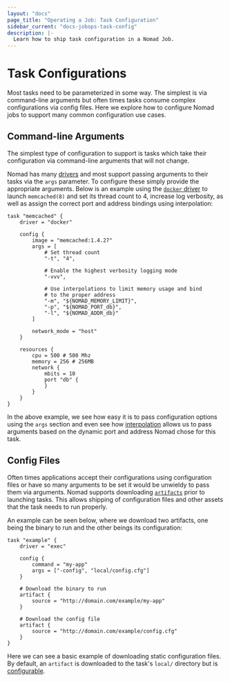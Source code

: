 ```yaml
---
layout: "docs"
page_title: "Operating a Job: Task Configuration"
sidebar_current: "docs-jobops-task-config"
description: |-
  Learn how to ship task configuration in a Nomad Job.
---
```


# Task Configurations

Most tasks need to be parameterized in some way. The simplest is via
command-line arguments but often times tasks consume complex configurations via
config files.  Here we explore how to configure Nomad jobs to support many
common configuration use cases.

## Command-line Arguments

The simplest type of configuration to support is tasks which take their
configuration via command-line arguments that will not change.

Nomad has many [drivers](/docs/drivers/index.html) and most support passing
arguments to their tasks via the `args` parameter. To configure these simply
provide the appropriate arguments. Below is an example using the [`docker`
driver](/docs/drivers/docker.html) to launch `memcached(8)` and set its thread count
to 4, increase log verbosity, as well as assign the correct port and address
bindings using interpolation:

```
task "memcached" {
    driver = "docker"
    
	config {
		image = "memcached:1.4.27"
		args = [
			# Set thread count
			"-t", "4",

			# Enable the highest verbosity logging mode
			"-vvv", 

			# Use interpolations to limit memory usage and bind
			# to the proper address
			"-m", "${NOMAD_MEMORY_LIMIT}",
			"-p", "${NOMAD_PORT_db}",
			"-l", "${NOMAD_ADDR_db}"
		]

		network_mode = "host"
	}

	resources {
		cpu = 500 # 500 Mhz
		memory = 256 # 256MB
		network {
			mbits = 10
			port "db" {
			}
		}
	}
}
```

In the above example, we see how easy it is to pass configuration options using
the `args` section and even see how
[interpolation](docs/jobspec/interpreted.html) allows us to pass arguments
based on the dynamic port and address Nomad chose for this task.

## Config Files

Often times applications accept their configurations using configuration files
or have so many arguments to be set it would be unwieldy to pass them via
arguments. Nomad supports downloading
[`artifacts`](/docs/jobspec/index.html#artifact_doc) prior to launching tasks.
This allows shipping of configuration files and other assets that the task
needs to run properly.

An example can be seen below, where we download two artifacts, one being the
binary to run and the other beings its configuration:

```
task "example" {
    driver = "exec"
    
	config {
		command = "my-app"
		args = ["-config", "local/config.cfg"]
	}

    # Download the binary to run
	artifact {
		source = "http://domain.com/example/my-app"
    }

	# Download the config file
	artifact {
		source = "http://domain.com/example/config.cfg"
    }
}
```

Here we can see a basic example of downloading static configuration files. By
default, an `artifact` is downloaded to the task's `local/` directory but is
[configurable](/docs/jobspec/index.html#artifact_doc).
